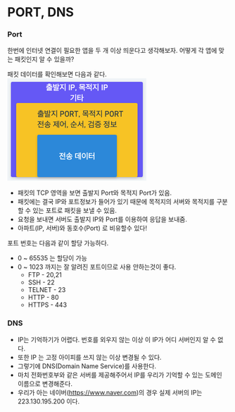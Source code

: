 # PORT, DNS

### Port

한번에 인터넷 연결이 필요한 앱을 두 개 이상 띄운다고 생각해보자. 어떻게 각 앱에 맞는 패킷인지 알 수 있을까?

패킷 데이터를 확인해보면 다음과 같다.\
![click_setting](./images/packet.png)

* 패킷의 TCP 영역을 보면 출발지 Port와 목적지 Port가 있음.
* 패킷에는 결국 IP와 포트정보가 들어가 있기 때문에 목적지의 서버와 목적지를 구분할 수 있는 포트로 패킷을 보낼 수 있음.
* 요청을 보내면 서버도 출발지 IP와 Port를 이용하여 응답을 보내줌.
* 아파트(IP, 서버)와 동호수(Port) 로 비유할수 있다!

포트 번호는 다음과 같이 할당 가능하다.
* 0 ~ 65535 는 할당이 가능
* 0 ~ 1023 까지는 잘 알려진 포트이므로 사용 안하는것이 좋다.
  * FTP - 20,21
  * SSH - 22
  * TELNET - 23
  * HTTP - 80
  * HTTPS - 443

### DNS

* IP는 기억하기가 어렵다. 번호를 외우지 않는 이상 이 IP가 어디 서버인지 알 수 없다.
* 또한 IP 는 고정 아이피를 쓰지 않는 이상 변경될 수 있다. 
* 그렇기에 DNS(Domain Name Service)를 사용한다. 
* 마치 전화번호부와 같은 서버를 제공해주어서 IP를 우리가 기억할 수 있는 도메인 이름으로 변경해준다.
* 우리가 아는 네이버(https://www.naver.com)의 경우 실제 서버의 IP는 223.130.195.200 이다.

